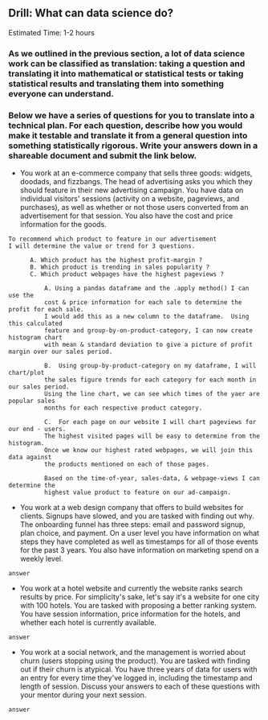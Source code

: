 ## Drill: What can data science do?
Estimated Time: 1-2 hours

### As we outlined in the previous section, a lot of data science work can be classified as translation: taking a question and translating it into mathematical or statistical tests or taking statistical results and translating them into something everyone can understand.

### Below we have a series of questions for you to translate into a technical plan. For each question, describe how you would make it testable and translate it from a general question into something statistically rigorous. Write your answers down in a shareable document and submit the link below.

* You work at an e-commerce company that sells three goods: widgets, doodads, and fizzbangs. The head of advertising asks you which they should feature in their new advertising campaign. You have data on individual visitors' sessions (activity on a website, pageviews, and purchases), as well as whether or not those users converted from an advertisement for that session. You also have the cost and price information for the goods.

```
To recommend which product to feature in our advertisement 
I will determine the value or trend for 3 questions.

      A. Which product has the highest profit-margin ?
      B. Which product is trending in sales popularity ?
      C. Which product webpages have the highest pageviews ?

          A. Using a pandas dataframe and the .apply method() I can use the 
          cost & price information for each sale to determine the profit for each sale.  
          I would add this as a new column to the dataframe.  Using this calculated 
          feature and group-by-on-product-category, I can now create histogram chart 
          with mean & standard deviation to give a picture of profit margin over our sales period.

          B.  Using group-by-product-category on my dataframe, I will chart/plot 
          the sales figure trends for each category for each month in our sales period.  
          Using the line chart, we can see which times of the yaer are popular sales 
          months for each respective product category.

          C.  For each page on our website I will chart pageviews for our end - users.  
          The highest visited pages will be easy to determine from the histogram.  
          Once we know our highest rated webpages, we will join this data against 
          the products mentioned on each of those pages.

          Based on the time-of-year, sales-data, & webpage-views I can determine the 
          highest value product to feature on our ad-campaign.

```

* You work at a web design company that offers to build websites for clients. Signups have slowed, and you are tasked with finding out why. The onboarding funnel has three steps: email and password signup, plan choice, and payment. On a user level you have information on what steps they have completed as well as timestamps for all of those events for the past 3 years. You also have information on marketing spend on a weekly level.

```
answer
```

* You work at a hotel website and currently the website ranks search results by price. For simplicity's sake, let's say it's a website for one city with 100 hotels. You are tasked with proposing a better ranking system. You have session information, price information for the hotels, and whether each hotel is currently available.

```
answer
```

* You work at a social network, and the management is worried about churn (users stopping using the product). You are tasked with finding out if their churn is atypical. You have three years of data for users with an entry for every time they've logged in, including the timestamp and length of session.
Discuss your answers to each of these questions with your mentor during your next session.

```
answer
```


